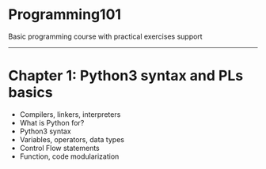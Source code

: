 # Programming101

Basic programming course with practical exercises support

---

# Chapter 1: Python3 syntax and PLs basics
 - Compilers, linkers, interpreters
 - What is Python for?
 - Python3 syntax
 - Variables, operators, data types
 - Control Flow statements
 - Function, code modularization
